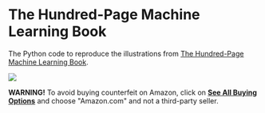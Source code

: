 # The Hundred-Page Machine Learning Book
The Python code to reproduce the illustrations from [The Hundred-Page Machine Learning Book](http://themlbook.com/).

![](http://themlbook.com/images/og-image3.png)

**WARNING!** To avoid buying counterfeit on Amazon, click on **[See All Buying Options](https://www.amazon.com/gp/offer-listing/199957950X/)** and choose "Amazon.com" and not a third-party seller.
